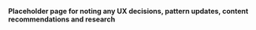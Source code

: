 **Placeholder page for noting any UX decisions, pattern updates, content recommendations and research**

